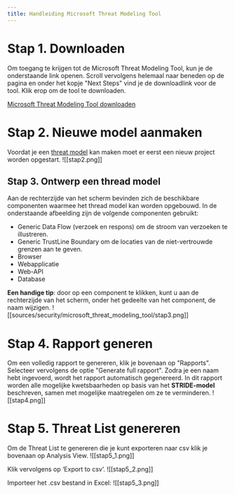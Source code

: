 ```yaml
---
title: Handleiding Microsoft Threat Modeling Tool
---
```

# **Stap 1. Downloaden**
Om toegang te krijgen tot de Microsoft Threat Modeling Tool, kun je de onderstaande link openen. Scroll vervolgens helemaal naar beneden op de pagina en onder het kopje "Next Steps" vind je de downloadlink voor de tool. Klik erop om de tool te downloaden.

[Microsoft Threat Modeling Tool downloaden](https://learn.microsoft.com/en-us/azure/security/develop/threat-modeling-tool)
# **Stap 2. Nieuwe model aanmaken**
Voordat je een [threat model](1.%20Wat%20is%20een%20Threat%20Model.md) kan maken moet er eerst een nieuw project worden opgestart.
![[stap2.png]]

## **Stap 3. Ontwerp een thread model**
Aan de rechterzijde van het scherm bevinden zich de beschikbare componenten waarmee het thread model kan worden opgebouwd. In de onderstaande afbeelding zijn de volgende componenten gebruikt: 
- Generic Data Flow (verzoek en respons) om de stroom van verzoeken te illustreren. 
- Generic TrustLine Boundary om de locaties van de niet-vertrouwde grenzen aan te geven. 
- Browser 
- Webapplicatie 
- Web-API 
- Database 

**Een handige tip**: door op een component te klikken, kunt u aan de rechterzijde van het scherm, onder het gedeelte van het component, de naam wijzigen.
![[sources/security/microsoft_threat_modeling_tool/stap3.png]]

# **Stap 4. Rapport generen**
Om een volledig rapport te genereren, klik je bovenaan op "Rapports". Selecteer vervolgens de optie "Generate full rapport". Zodra je een naam hebt ingevoerd, wordt het rapport automatisch gegenereerd. In dit rapport worden alle mogelijke kwetsbaarheden op basis van het **STRIDE-model** beschreven, samen met mogelijke maatregelen om ze te verminderen.
![[stap4.png]]

# Stap 5. Threat List genereren
Om de Threat List te genereren die je kunt exporteren naar csv klik je bovenaan op Analysis View.
![[stap5_1.png]]

Klik vervolgens op ‘Export to csv’.
![[stap5_2.png]]

Importeer het .csv bestand in Excel:
![[stap5_3.png]]
